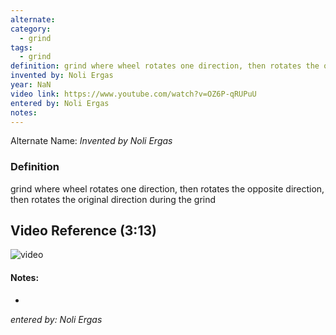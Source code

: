 ```yaml
---
alternate: 
category:
  - grind
tags:
  - grind
definition: grind where wheel rotates one direction, then rotates the opposite direction, then rotates the original direction during the grind
invented by: Noli Ergas
year: NaN
video link: https://www.youtube.com/watch?v=OZ6P-qRUPuU
entered by: Noli Ergas
notes: 
---
```

Alternate Name: 
*Invented by Noli Ergas*

### Definition
grind where wheel rotates one direction, then rotates the opposite direction, then rotates the original direction during the grind

## Video Reference (3:13)
![video](https://www.youtube.com/watch?v=OZ6P-qRUPuU)

#### Notes:
- 
*entered by: Noli Ergas*
